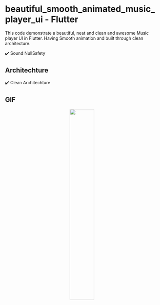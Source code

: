 # beautiful_smooth_animated_music_player_ui - Flutter

This code demonstrate a beautiful, neat and clean and awesome Music player UI in Flutter. Having Smooth animation and built through clean architecture.

✔️ Sound NullSafety

## Architechture
✔️ Clean Architechture <br />

## GIF

<p align="center">
  <img 
    width=40%
    height=40%
    src="https://user-images.githubusercontent.com/101565812/204200996-0c16d0b4-87f7-4c44-9e70-8b81d587f15d.gif" >
</p>
